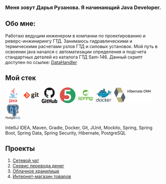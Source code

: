 ### **Меня зовут Дарья Рузанова. Я начинающий Java Developer.**

## Обо мне:
Работаю ведущим инженером в компании по проектированию и реверс-инжинирингу ГТД. Занимаюсь гидравлическими и термическими расчетами узлов ГТД и силовых установок. Мой путь в освоении java начался с автоматизации определения и подсчета стандартных деталей из каталога ГТД Sam-146. Данный скрипт доступен по ссылке: [DataHandler](https://github.com/DariaRuzanova/DataHandler)

## Мой стек
<div>
  <img src="https://github.com/DariaRuzanova/Portfolio_/blob/main/images/java-original-wordmark.svg" width="50" height="50" title="Java">&nbsp
  <img src="https://github.com/DariaRuzanova/Portfolio_/blob/main/images/git-original-wordmark.svg" width="50" height="50" title="Git">&nbsp
  <img src="https://github.com/DariaRuzanova/Portfolio_/blob/main/images/github-original-wordmark.svg" width="50" height="50" title="GitHub">&nbsp
  <img src="https://github.com/DariaRuzanova/Portfolio_/blob/main/images/junit5Log.webp" width="50" height="50" title="JUnit">&nbsp
  <img src="https://github.com/DariaRuzanova/Portfolio_/blob/main/images/spring-original-wordmark.svg" width="50" height="50" title="Spring">&nbsp
  <img src="https://github.com/DariaRuzanova/Portfolio_/blob/main/images/docker-original-wordmark.svg" width="50" height="50" title="Docker">&nbsp
  <img src="https://github.com/DariaRuzanova/Portfolio_/blob/main/images/Hibernate.jpg" width="120" height="50" title="Hibernate">&nbsp
  <img src="https://github.com/DariaRuzanova/Portfolio_/blob/main/images/postgresql-original-wordmark.svg" width="50" height="50" title="PostgreSQL">&nbsp

 IntelliJ IDEA, Maven, Gradle, Docker, Git, JUnit, Mockito, Spring, Spring Boot, Spring Data, Spring Security, Hibernate, PostgreSQL

 ## Проекты

 1. [Сетевой чат](https://github.com/KarineSim/course-project-chat)
 2. [Сервис перевода денег](https://github.com/KarineSim/moneyTransferService)
 3. [Облачное хранилище](https://github.com/KarineSim/cloud-storage)
 4. [Интернет-магазин товаров](https://github.com/DariaRuzanova/Patterns_SOLID/tree/main)
